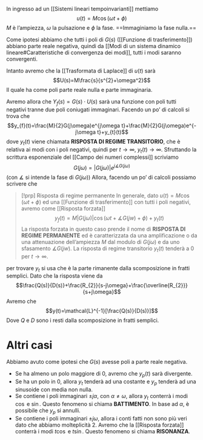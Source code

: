 In ingresso ad un [[Sistemi lineari tempoinvarianti]] mettiamo $$u(t)=M\cos(\omega t+\phi)$$
$M$ è l’ampiezza, $\omega$ la pulsazione e $\phi$ la fase.
==Immaginiamo la fase nulla.==

Come ipotesi abbiamo che tutti i poli di $G(s)$ ([[Funzione di trasferimento]]) abbiano parte reale negativa, quindi da [[Modi di un sistema dinamico lineare#Caratteristiche di convergenza dei modi]], tutti i modi saranno convergenti.

Intanto avremo che la [[Trasformata di Laplace]] di $u(t)$ sarà
$$U(s)=M\frac{s}{s^{2}+\omega^2}$$
Il quale ha come poli parte reale nulla e parte immaginaria.

Avremo allora che $Y_{f}(s)=G(s)\cdot U(s)$ sarà una funzione con poli tutti negativi tranne due poli coniugati immaginari.
Facendo un po’ di calcoli si trova che 
$$y_{f}(t)=\frac{M}{2}G(j\omega)e^{j\omega t}+\frac{M}{2}G(j\omega)e^{-j\omega t}+y_{t}(t)$$
dove $y_{t}(t)$ viene chiamata **RISPOSTA DI REGIME TRANSITORIO**, che è relativa ai modi con i poli negativi, quindi per $t\to \infty$, $y_{t}(t)\to \infty$.
Sfruttando la scrittura esponenziale del [[Campo dei numeri complessi]] scriviamo
$$G(j\omega)=|G(j\omega)|e^{j\measuredangle G(j\omega)}$$
(con $\measuredangle$ si intende la fase di $G(j\omega)$)
Allora, facendo un po’ di calcoli possiamo scrivere che 

>[!prp] Risposta di regime permanente
>In generale, dato $u(t)=M\cos(\omega t+\phi)$ ed una [[Funzione di trasferimento]] con tutti i poli negativi, avremo come [[Risposta forzata]]
>$$
y_{f}(t)=M|G(j\omega)|\cos(\omega t+\measuredangle G(jw)+\phi)+y_{t}(t)
>$$
>La risposta forzata in questo caso prende il nome di **RISPOSTA DI REGIME PERMANENTE** ed è caratterizzata da una amplificazione o da una attenuazione dell’ampiezza $M$ dal modulo di $G(j\omega)$ e da uno sfasamento $\measuredangle G(jw)$.
>La risposta di regime transitorio $y_{t}(t)$ tenderà a 0 per $t\to \infty$.

per trovare $y_{t}$ si usa che è la parte rimanente dalla scomposizione in fratti semplici. Dato che la risposta viene da $$\frac{Q(s)}{D(s)}+\frac{R_{2}}{s-j\omega}+\frac{\overline{R_{2}}}{s+j\omega}$$
Avremo che $$y(t)=\mathcal{L}^{-1}[\frac{Q(s)}{D(s)}]$$
Dove $Q$ e $D$ sono i resti dalla scomposizione in fratti semplici.
# Altri casi
Abbiamo avuto come ipotesi che $G(s)$ avesse poli a parte reale negativa.
- Se ha almeno un polo maggiore di 0, avremo che $y_{p}(t)$ sarà divergente.
- Se ha un polo in 0, allora $y_{t}$ tenderà ad una costante e $y_{p}$ tenderà ad una sinusoide con media non nulla.
- Se contiene i poli immaginari $\pm j\alpha$, con $\alpha\not = \omega$, allora $y_{t}$ conterrà i modi $\cos$ e $\sin$. Questo fenomeno si chiama **BATTIMENTO**. In base ad $\alpha$, è possibile che $y_{p}$ si annulli.
- Se contiene i poli immaginari $\pm j\omega$, allora i conti fatti non sono più veri dato che abbiamo molteplicità 2. Avremo che la [[Risposta forzata]] conterrà i modi $t\cos$ e $t\sin$. Questo fenomeno si chiama **RISONANZA**.




